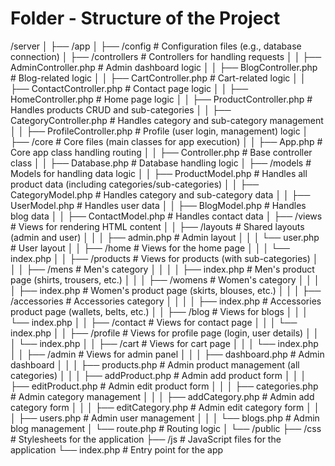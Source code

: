 # Folder - Structure of the Project
/server
│
├── /app
│   ├── /config                        # Configuration files (e.g., database connection)
│   ├── /controllers                   # Controllers for handling requests
│   │   ├── AdminController.php        # Admin dashboard logic
│   │   ├── BlogController.php         # Blog-related logic
│   │   ├── CartController.php         # Cart-related logic
│   │   ├── ContactController.php      # Contact page logic
│   │   ├── HomeController.php         # Home page logic
│   │   ├── ProductController.php      # Handles products CRUD and sub-categories
│   │   ├── CategoryController.php     # Handles category and sub-category management
│   │   ├── ProfileController.php      # Profile (user login, management) logic
│   ├── /core                          # Core files (main classes for app execution)
│   │   ├── App.php                    # Core app class handling routing
│   │   ├── Controller.php             # Base controller class
│   │   ├── Database.php               # Database handling logic
│   ├── /models                        # Models for handling data logic
│   │   ├── ProductModel.php           # Handles all product data (including categories/sub-categories)
│   │   ├── CategoryModel.php          # Handles category and sub-category data
│   │   ├── UserModel.php              # Handles user data
│   │   ├── BlogModel.php              # Handles blog data
│   │   ├── ContactModel.php           # Handles contact data
│   ├── /views                         # Views for rendering HTML content
│   │   ├── /layouts                   # Shared layouts (admin and user)
│   │   │   ├── admin.php              # Admin layout
│   │   │   └── user.php               # User layout
│   │   ├── /home                      # Views for the home page
│   │   │   └── index.php
│   │   ├── /products                  # Views for products (with sub-categories)
│   │   │   ├── /mens                  # Men's category
│   │   │   │   ├── index.php          # Men's product page (shirts, trousers, etc.)
│   │   │   ├── /womens                # Women's category
│   │   │   │   ├── index.php          # Women's product page (skirts, blouses, etc.)
│   │   │   ├── /accessories           # Accessories category
│   │   │   │   ├── index.php          # Accessories product page (wallets, belts, etc.)
│   │   ├── /blog                      # Views for blogs
│   │   │   └── index.php
│   │   ├── /contact                   # Views for contact page
│   │   │   └── index.php
│   │   ├── /profile                   # Views for profile page (login, user details)
│   │   │   └── index.php
│   │   ├── /cart                      # Views for cart page
│   │   │   └── index.php
│   │   ├── /admin                     # Views for admin panel
│   │   │   ├── dashboard.php          # Admin dashboard
│   │   │   ├── products.php           # Admin product management (all categories)
│   │   │   ├── addProduct.php         # Admin add product form
│   │   │   ├── editProduct.php        # Admin edit product form
│   │   │   ├── categories.php         # Admin category management
│   │   │   ├── addCategory.php        # Admin add category form
│   │   │   ├── editCategory.php       # Admin edit category form
│   │   │   ├── users.php              # Admin user management
│   │   │   └── blogs.php              # Admin blog management
│   └── route.php                      # Routing logic
│
└── /public
    ├── /css                           # Stylesheets for the application
    ├── /js                            # JavaScript files for the application
    └── index.php                      # Entry point for the app

